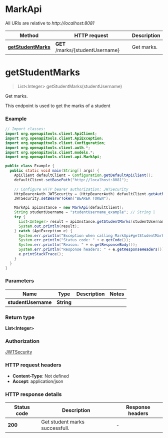 # MarkApi

All URIs are relative to *http://localhost:8081*

Method | HTTP request | Description
------------- | ------------- | -------------
[**getStudentMarks**](MarkApi.md#getStudentMarks) | **GET** /marks/{studentUsername} | Get marks.


<a name="getStudentMarks"></a>
# **getStudentMarks**
> List&lt;Integer&gt; getStudentMarks(studentUsername)

Get marks.

This endpoint is used to get the marks of a student

### Example
```java
// Import classes:
import org.openapitools.client.ApiClient;
import org.openapitools.client.ApiException;
import org.openapitools.client.Configuration;
import org.openapitools.client.auth.*;
import org.openapitools.client.models.*;
import org.openapitools.client.api.MarkApi;

public class Example {
  public static void main(String[] args) {
    ApiClient defaultClient = Configuration.getDefaultApiClient();
    defaultClient.setBasePath("http://localhost:8081");
    
    // Configure HTTP bearer authorization: JWTSecurity
    HttpBearerAuth JWTSecurity = (HttpBearerAuth) defaultClient.getAuthentication("JWTSecurity");
    JWTSecurity.setBearerToken("BEARER TOKEN");

    MarkApi apiInstance = new MarkApi(defaultClient);
    String studentUsername = "studentUsername_example"; // String | 
    try {
      List<Integer> result = apiInstance.getStudentMarks(studentUsername);
      System.out.println(result);
    } catch (ApiException e) {
      System.err.println("Exception when calling MarkApi#getStudentMarks");
      System.err.println("Status code: " + e.getCode());
      System.err.println("Reason: " + e.getResponseBody());
      System.err.println("Response headers: " + e.getResponseHeaders());
      e.printStackTrace();
    }
  }
}
```

### Parameters

Name | Type | Description  | Notes
------------- | ------------- | ------------- | -------------
 **studentUsername** | **String**|  |

### Return type

**List&lt;Integer&gt;**

### Authorization

[JWTSecurity](../README.md#JWTSecurity)

### HTTP request headers

 - **Content-Type**: Not defined
 - **Accept**: application/json

### HTTP response details
| Status code | Description | Response headers |
|-------------|-------------|------------------|
**200** | Get student marks successfull. |  -  |

